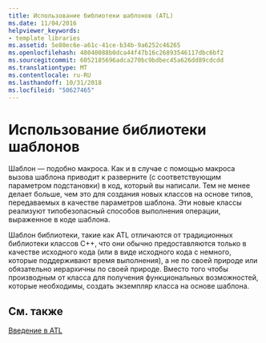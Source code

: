 ```yaml
---
title: Использование библиотеки шаблонов (ATL)
ms.date: 11/04/2016
helpviewer_keywords:
- template libraries
ms.assetid: 5e80ec6e-a61c-41ce-b34b-9a6252c46265
ms.openlocfilehash: 48040088b0dca44f47b16c26893546117dbc6bf2
ms.sourcegitcommit: 6052185696adca270bc9bdbec45a626dd89cdcdd
ms.translationtype: MT
ms.contentlocale: ru-RU
ms.lasthandoff: 10/31/2018
ms.locfileid: "50627465"
---
```

# <a name="using-a-template-library"></a>Использование библиотеки шаблонов

Шаблон — подобно макроса. Как и в случае с помощью макроса вызова шаблона приводит к разверните (с соответствующим параметром подстановки) в код, который вы написали. Тем не менее делает больше, чем это для создания новых классов на основе типов, передаваемых в качестве параметров шаблона. Эти новые классы реализуют типобезопасный способов выполнения операции, выраженное в коде шаблона.

Шаблон библиотеки, такие как ATL отличаются от традиционных библиотеки классов C++, что они обычно предоставляются только в качестве исходного кода (или в виде исходного кода с немного, которые поддерживают время выполнения), а не по своей природе или обязательно иерархичны по своей природе. Вместо того чтобы производным от класса для получения функциональных возможностей, которые необходимы, создать экземпляр класса на основе шаблона.

## <a name="see-also"></a>См. также

[Введение в ATL](../atl/introduction-to-atl.md)


